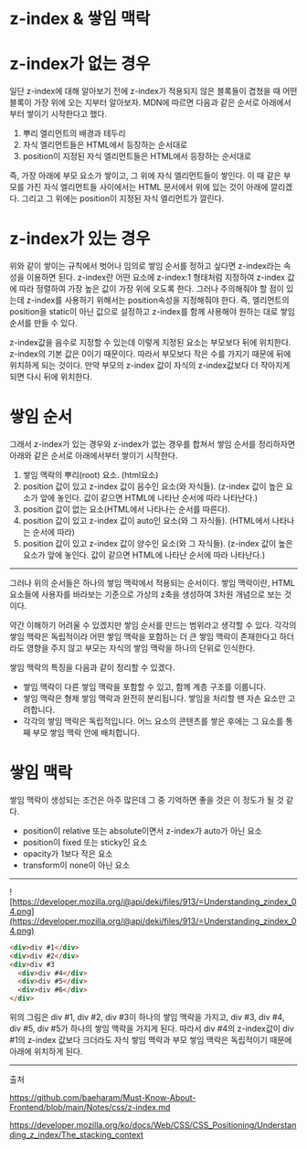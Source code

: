 # z-index & 쌓임 맥락

# z-index가 없는 경우

일단 z-index에 대해 알아보기 전에 z-index가 적용되지 않은 블록들이 겹쳤을 때 어떤 블록이 가장 위에 오는 지부터 알아보자. MDN에 따르면 다음과 같은 순서로 아래에서부터 쌓이기 시작한다고 했다.

1. 뿌리 엘리먼트의 배경과 테두리
2. 자식 엘리먼트들은 HTML에서 등장하는 순서대로
3. position이 지정된 자식 엘리먼트들은 HTML에서 등장하는 순서대로

즉, 가장 아래에 부모 요소가 쌓이고, 그 위에 자식 엘리먼트들이 쌓인다. 이 때 같은 부모를 가진 자식 엘리먼트들 사이에서는 HTML 문서에서 위에 있는 것이 아래에 깔리겠다. 그리고 그 위에는 position이 지정된 자식 엘리먼트가 깔린다.

# z-index가 있는 경우

위와 같이 쌓이는 규칙에서 벗어나 임의로 쌓임 순서를 정하고 싶다면 z-index라는 속성을 이용하면 된다. z-index란 어떤 요소에 z-index:1 형태처럼 지정하여 z-index 값에 따라 정렬하여 가장 높은 값이 가장 위에 오도록 한다. 그러나 주의해줘야 할 점이 있는데 z-index를 사용하기 위해서는 position속성을 지정해줘야 한다. 즉,  엘리먼트의 position을 static이 아닌 값으로 설정하고 z-index를 함께 사용해야 원하는 대로 쌓임 순서를 만들 수 있다.

z-index값을 음수로 지정할 수 있는데 이렇게 지정된 요소는 부모보다 뒤에 위치한다. z-index의 기본 값은 0이기 때문이다. 따라서 부모보다 작은 수를 가지기 때문에 뒤에 위치하게 되는 것이다. 만약 부모의 z-index 값이 자식의 z-index값보다 더 작아지게 되면 다시 뒤에 위치한다. 

# 쌓임 순서

그래서 z-index가 있는 경우와 z-index가 없는 경우를 합쳐서 쌓임 순서를 정리하자면 아래와 같은 순서로 아래에서부터 쌓이기 시작한다.

1. 쌓임 맥락의 뿌리(root) 요소. (html요소)
2. position 값이 있고 z-index 값이 음수인 요소(와 자식들). (z-index 값이 높은 요소가 앞에 놓인다. 값이 같으면 HTML에 나타난 순서에 따라 나타난다.)
3. position 값이 없는 요소(HTML에서 나타나는 순서를 따른다).
4. position 값이 있고 z-index 값이 auto인 요소(와 그 자식들). (HTML에서 나타나는 순서에 따라)
5. position 값이 있고 z-index 값이 양수인 요소(와 그 자식들). (z-index 값이 높은 요소가 앞에 놓인다. 값이 같으면 HTML에 나타난 순서에 따라 나타난다.)

---

그러나 위의 순서들은 하나의 쌓임 맥락에서 적용되는 순서이다. 쌓임 맥락이란, HTML 요소들에 사용자를 바라보는 기준으로 가상의 z축을 생성하여 3차원 개념으로 보는 것이다.

약간 이해하기 어려울 수 있겠지만 쌓임 순서를 만드는 범위라고 생각할 수 있다. 각각의 쌓임 맥락은 독립적이라 어떤 쌓임 맥락을 포함하는 더 큰 쌓임 맥락이 존재한다고 하더라도 영향을 주지 않고 부모는 자식의 쌓임 맥락을 하나의 단위로 인식한다. 

쌓임 맥락의 특징을 다음과 같이 정리할 수 있겠다.

- 쌓임 맥락이 다른 쌓임 맥락을 포함할 수 있고, 함께 계층 구조를 이룹니다.
- 쌓임 맥락은 형제 쌓임 맥락과 완전히 분리됩니다. 쌓임을 처리할 땐 자손 요소만 고려합니다.
- 각각의 쌓임 맥락은 독립적입니다. 어느 요소의 콘텐츠를 쌓은 후에는 그 요소를 통째 부모 쌓임 맥락 안에 배치합니다.

# 쌓임 맥락

쌓임 맥락이 생성되는 조건은 아주 많은데
그 중 기억하면 좋을 것은 이 정도가 될 것 같다.

- position이 relative 또는 absolute이면서 z-index가 auto가 아닌 요소
- position이 fixed 또는 sticky인 요소
- opacity가 1보다 작은 요소
- transform이 none이 아닌 요소

---

![https://developer.mozilla.org/@api/deki/files/913/=Understanding_zindex_04.png](https://developer.mozilla.org/@api/deki/files/913/=Understanding_zindex_04.png)

```html
<div>div #1</div>
<div>div #2</div>
<div>div #3
  <div>div #4</div>
  <div>div #5</div>
  <div>div #6</div>
</div>
```

위의 그림은 div #1, div #2, div #3이 하나의 쌓임 맥락을 가지고, div #3, div #4, div #5, div #5가 하나의 쌓임 맥락을 가지게 된다. 따라서 div #4의 z-index값이 div #1의 z-index 값보다 크더라도 자식 쌓임 맥락과 부모 쌓임 맥락은 독립적이기 때문에 아래에 위치하게 된다.

---

출처

https://github.com/baeharam/Must-Know-About-Frontend/blob/main/Notes/css/z-index.md

https://developer.mozilla.org/ko/docs/Web/CSS/CSS_Positioning/Understanding_z_index/The_stacking_context
